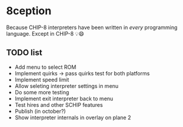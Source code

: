 # 8ception

Because CHIP-8 interpreters have been written in *every* programming language. Except in CHIP-8 💡😄

## TODO list

  * Add menu to select ROM
  * Implement quirks -> pass quirks test for both platforms
  * Implement speed limit
  * Allow seleting interpreter settings in menu
  * Do some more testing
  * Implement exit interpreter back to menu
  * Test hires and other SCHIP features
  * Publish (in october?)
  * Show interpreter internals in overlay on plane 2
